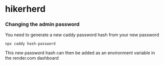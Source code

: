 # hikerherd

### Changing the admin password

You need to generate a new caddy password hash from your new password

```
npx caddy hash-password
```

This new password hash can then be added as an environment variable in the render.com dashboard
